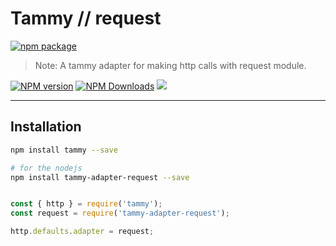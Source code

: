 # Tammy // request

[![npm package](https://nodei.co/npm/tammy-adapter-request.png?downloads=true&downloadRank=true&stars=true)](https://www.npmjs.com/package/tammy-adapter-request)

> Note: A tammy adapter for making http calls with request module.

[![NPM version](https://img.shields.io/npm/v/tammy-adapter-request.svg?style=flat)](https://npmjs.org/package/tammy-adapter-request)
[![NPM Downloads](https://img.shields.io/npm/dm/tammy-adapter-request.svg?style=flat)](https://npmjs.org/package/tammy-adapter-request)
[![](https://data.jsdelivr.com/v1/package/npm/tammy-adapter-request/badge)](https://www.jsdelivr.com/package/npm/tammy-adapter-request)

---

## Installation

```bash
npm install tammy --save

# for the nodejs
npm install tammy-adapter-request --save
```

```javascript

const { http } = require('tammy');
const request = require('tammy-adapter-request');

http.defaults.adapter = request;

```
